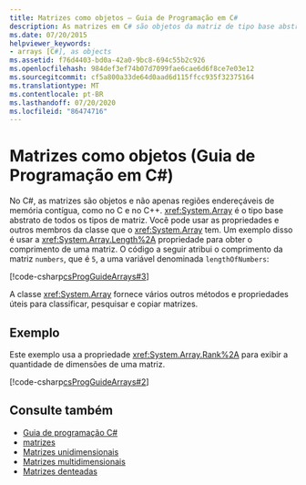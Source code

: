 ```yaml
---
title: Matrizes como objetos – Guia de Programação em C#
description: As matrizes em C# são objetos da matriz de tipo base abstrata. Você pode usar as propriedades e outros membros de classe da matriz, como a propriedade Length.
ms.date: 07/20/2015
helpviewer_keywords:
- arrays [C#], as objects
ms.assetid: f76d4403-bd0a-42a0-9bc8-694c55b2c926
ms.openlocfilehash: 984def3ef74b07d7099fae6cae6d6f8ce7e03e12
ms.sourcegitcommit: cf5a800a33de64d0aad6d115ffcc935f32375164
ms.translationtype: MT
ms.contentlocale: pt-BR
ms.lasthandoff: 07/20/2020
ms.locfileid: "86474716"
---
```

# <a name="arrays-as-objects-c-programming-guide"></a>Matrizes como objetos (Guia de Programação em C#)

No C#, as matrizes são objetos e não apenas regiões endereçáveis de memória contígua, como no C e no C++. <xref:System.Array> é o tipo base abstrato de todos os tipos de matriz. Você pode usar as propriedades e outros membros da classe que o <xref:System.Array> tem. Um exemplo disso é usar a <xref:System.Array.Length%2A> propriedade para obter o comprimento de uma matriz. O código a seguir atribui o comprimento da matriz `numbers`, que é `5`, a uma variável denominada `lengthOfNumbers`:

[!code-csharp[csProgGuideArrays#3](~/samples/snippets/csharp/VS_Snippets_VBCSharp/csProgGuideArrays/CS/Arrays.cs#3)]

A classe <xref:System.Array> fornece vários outros métodos e propriedades úteis para classificar, pesquisar e copiar matrizes.

## <a name="example"></a>Exemplo

Este exemplo usa a propriedade <xref:System.Array.Rank%2A> para exibir a quantidade de dimensões de uma matriz.

[!code-csharp[csProgGuideArrays#2](~/samples/snippets/csharp/VS_Snippets_VBCSharp/csProgGuideArrays/CS/Arrays.cs#2)]

## <a name="see-also"></a>Consulte também

- [Guia de programação C#](../index.md)
- [matrizes](./index.md)
- [Matrizes unidimensionais](./single-dimensional-arrays.md)
- [Matrizes multidimensionais](./multidimensional-arrays.md)
- [Matrizes denteadas](./jagged-arrays.md)
